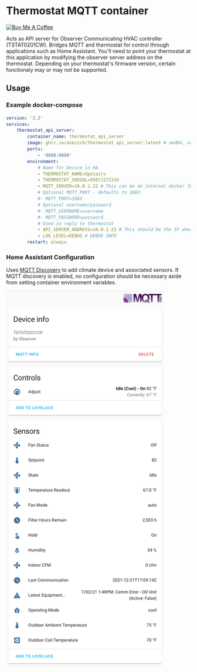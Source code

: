 # Thermostat MQTT container
<a href="https://www.buymeacoffee.com/aneisch" target="_blank"><img src="https://cdn.buymeacoffee.com/buttons/default-black.png" width="150px" height="35px" alt="Buy Me A Coffee" style="height: 35px !important;width: 150px !important;" ></a><br>

Acts as API server for Observer Communicating HVAC controller (TSTAT0201CW). Bridges MQTT and thermostat for control through applications such as Home Assistant. You'll need to point your thermostat at this application by modifying the observer server address on the thermostat. Depending on your thermostat's firmware version, certain functionaly may or may not be supported. 

## Usage


### Example docker-compose

```yaml
version: '3.2'
services:
    thermostat_api_server:
        container_name: thermostat_api_server
        image: ghcr.io/aneisch/thermostat_api_server:latest # amd64, or latest-arm64 for ARM devices
        ports:
            - '8080:8080'
        environment:
            # Name for Device in HA
            - THERMOSTAT_NAME=Upstairs
            - THERMOSTAT_SERIAL=5687J272316
            - MQTT_SERVER=10.0.1.22 # This can be an internal docker IP or an IP on your "real" network that exposes the MQTT service
            # Optional MQTT_PORT - defaults to 1883
            #- MQTT_PORT=1883
            # Optional username/password
            #- MQTT_USERNAME=username
            #- MQTT_PASSWORD=password
            # Used in reply to thermostat
            - API_SERVER_ADDRESS=10.0.1.22 # This should be the IP where a wifi client can access this container port 8080, NOT an internal docker IP
            - LOG_LEVEL=DEBUG # DEBUG INFO
        restart: always
```
### Home Assistant Configuration

Uses [MQTT Discovery](https://www.home-assistant.io/docs/mqtt/discovery/) to add climate device and associated sensors. If MQTT discovery is enabled, no configuration should be necessary aside from setting container environment variables.  

![Home Assistant Entities](entities.png)

